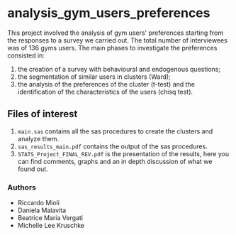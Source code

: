 # analysis_gym_users_preferences
This project involved the analysis of gym users' preferences starting from the responses to a survey we carried out. The total number of interviewees was of 136 gyms users.
The main phases to investigate the preferences consisted in:

1. the creation of a survey with behavioural and endogenous questions;
2. the segmentation of similar users in clusters (Ward);
3. the analysis of the preferences of the cluster (t-test) and the identification of the characteristics of the users (chisq test).

## Files of interest

1. `main.sas` contains all the sas procedures to create the clusters and analyze them.
2. `sas_results_main.pdf` contains the output of the sas procedures.
3. `STATS_Project_FINAL_REV.pdf` is the presentation of the results, here you can find comments, graphs and an in depth discussion of what we found out.

### Authors
- Riccardo Mioli
- Daniela Malavita
- Beatrice Maria Vergati 
- Michelle Lee Kruschke